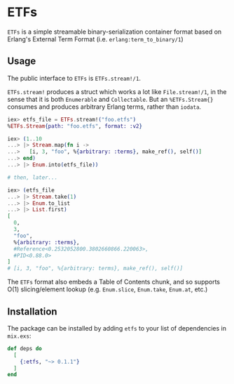 # ETFs

`ETFs` is a simple streamable binary-serialization container format based on Erlang's External Term Format (i.e. `erlang:term_to_binary/1`)

## Usage

The public interface to `ETFs` is `ETFs.stream!/1`.

`ETFs.stream!` produces a struct which works a lot like `File.stream!/1`, in the sense that it is both `Enumerable` and `Collectable`. But an `%ETFs.Stream{}` consumes and produces arbitrary Erlang terms, rather than `iodata`.

```elixir
iex> etfs_file = ETFs.stream!("foo.etfs")
%ETFs.Stream{path: "foo.etfs", format: :v2}

iex> (1..10
...> |> Stream.map(fn i ->
...>   [i, 3, "foo", %{arbitrary: :terms}, make_ref(), self()]
...> end)
...> |> Enum.into(etfs_file))

# then, later...

iex> (etfs_file
...> |> Stream.take(1)
...> |> Enum.to_list
...> |> List.first)
[
  0,
  3,
  "foo",
  %{arbitrary: :terms},
  #Reference<0.2532052800.3802660866.220063>,
  #PID<0.88.0>
]
# [i, 3, "foo", %{arbitrary: terms}, make_ref(), self()]
```

The `ETFs` format also embeds a Table of Contents chunk, and so supports O(1) slicing/element lookup (e.g. `Enum.slice`, `Enum.take`, `Enum.at`, etc.)

## Installation

The package can be installed by adding `etfs` to your list of dependencies in `mix.exs`:

```elixir
def deps do
  [
    {:etfs, "~> 0.1.1"}
  ]
end
```

